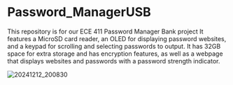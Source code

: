 # Password_ManagerUSB
This repository is for our ECE 411 Password Manager Bank project
It features a MicroSD card reader, an OLED for displaying password websites, and a keypad for scrolling and selecting passwords to output. 
It has 32GB space for extra storage and has encryption features, as well as a webpage that displays websites and passwords with a password strength indicator.


![20241212_200830](https://github.com/user-attachments/assets/71396399-acbc-4ec3-a374-ffd5c6f27fff)
